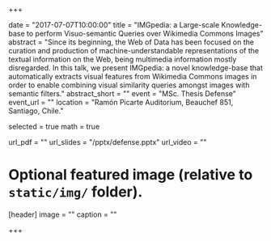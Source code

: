 +++

date = "2017-07-07T10:00:00"
title = "IMGpedia: a Large-scale Knowledge-base to perform Visuo-semantic Queries over Wikimedia Commons Images"
abstract = "Since its beginning, the Web of Data has been focused on the curation and production of machine-understandable representations of the textual information on the Web, being multimedia information mostly disregarded. In this talk, we present IMGpedia: a novel knowledge-base that automatically extracts visual features from Wikimedia Commons images in order to enable combining visual similarity queries amongst images with semantic filters."
abstract_short = ""
event = "MSc. Thesis Defense"
event_url = ""
location = "Ramón Picarte Auditorium, Beauchef 851, Santiago, Chile."

selected = true
math = true

url_pdf = ""
url_slides = "/pptx/defense.pptx"
url_video = ""

# Optional featured image (relative to `static/img/` folder).
[header]
image = ""
caption = ""

+++ 